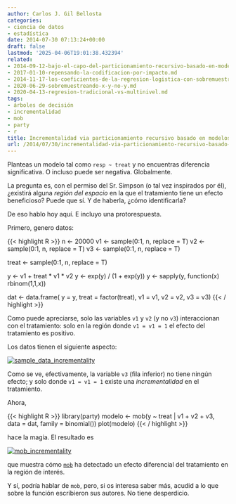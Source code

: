 ```yaml
---
author: Carlos J. Gil Bellosta
categories:
- ciencia de datos
- estadística
date: 2014-07-30 07:13:24+00:00
draft: false
lastmod: '2025-04-06T19:01:38.432394'
related:
- 2014-09-12-bajo-el-capo-del-particionamiento-recursivo-basado-en-modelos.md
- 2017-01-10-repensando-la-codificacion-por-impacto.md
- 2014-11-17-los-coeficientes-de-la-regresion-logistica-con-sobremuestreo.md
- 2020-06-29-sobremuestreando-x-y-no-y.md
- 2020-04-13-regresion-tradicional-vs-multinivel.md
tags:
- árboles de decisión
- incrementalidad
- mob
- party
- r
title: Incrementalidad via particionamiento recursivo basado en modelos
url: /2014/07/30/incrementalidad-via-particionamiento-recursivo-basado-en-modelos/
---
```


Planteas un modelo tal como `resp ~ treat` y no encuentras diferencia significativa. O incluso puede ser negativa. Globalmente.

La pregunta es, con el permiso del Sr. Simpson (o tal vez inspirados por él), ¿existirá alguna _región del espacio_ en la que el tratamiento tiene un efecto beneficioso? Puede que sí. Y de haberla, ¿cómo identificarla?

De eso hablo hoy aquí. E incluyo una protorespuesta.

Primero, genero datos:

{{< highlight R >}}
n  <- 20000
v1 <- sample(0:1, n, replace = T)
v2 <- sample(0:1, n, replace = T)
v3 <- sample(0:1, n, replace = T)

treat <- sample(0:1, n, replace = T)

y <- v1 + treat * v1 * v2
y <- exp(y) / (1 + exp(y))
y <- sapply(y, function(x) rbinom(1,1,x))

dat <- data.frame(
    y = y,
    treat = factor(treat), v1 = v1,
    v2 = v2, v3 = v3)
{{< / highlight >}}

Como puede apreciarse, solo las variables `v1` y `v2` (y no `v3`) interaccionan con el tratamiento: solo en la región donde `v1 = v1 = 1` el efecto del tratamiento es positivo.

Los datos tienen el siguiente aspecto:

[![sample_data_incrementality](/wp-uploads/2014/07/sample_data_incrementality.png#center)
](/wp-uploads/2014/07/sample_data_incrementality.png#center)

Como se ve, efectivamente, la variable `v3` (fila inferior) no tiene ningún efecto; y solo donde `v1 = v1 = 1` existe una _incrementalidad_ en el tratamiento.

Ahora,

{{< highlight R >}}
library(party)
modelo <- mob(y ~ treat | v1 + v2 + v3,
    data = dat, family = binomial())
plot(modelo)
{{< / highlight >}}

hace la magia. El resultado es

[![mob_incrementality](/wp-uploads/2014/07/mob_incrementality.png#center)
](/wp-uploads/2014/07/mob_incrementality.png#center)

que muestra cómo [`mob`](http://cran.r-project.org/web/packages/party/vignettes/MOB.pdf) ha detectado un efecto diferencial del tratamiento en la región de interés.

Y sí, podría hablar de `mob`, pero, si os interesa saber más, acudid a lo que sobre la función escribieron sus autores. No tiene desperdicio.